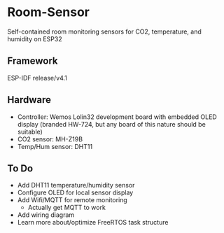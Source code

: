 # Room-Sensor
Self-contained room monitoring sensors for CO2, temperature, and humidity on ESP32

## Framework
ESP-IDF release/v4.1

## Hardware
* Controller: Wemos Lolin32 development board with embedded OLED display (branded HW-724, but any board of this nature should be suitable)
* CO2 sensor: MH-Z19B
* Temp/Hum sensor: DHT11

## To Do
* Add DHT11 temperature/humidity sensor
* Configure OLED for local sensor display
* Add Wifi/MQTT for remote monitoring
	* Actually get MQTT to work
* Add wiring diagram
* Learn more about/optimize FreeRTOS task structure